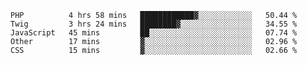 <!--START_SECTION:waka-->
```text
PHP          4 hrs 58 mins   ████████████▓░░░░░░░░░░░░   50.44 % 
Twig         3 hrs 24 mins   ████████▓░░░░░░░░░░░░░░░░   34.55 % 
JavaScript   45 mins         ██░░░░░░░░░░░░░░░░░░░░░░░   07.74 % 
Other        17 mins         ▓░░░░░░░░░░░░░░░░░░░░░░░░   02.96 % 
CSS          15 mins         ▓░░░░░░░░░░░░░░░░░░░░░░░░   02.66 % 
```
<!--END_SECTION:waka-->
